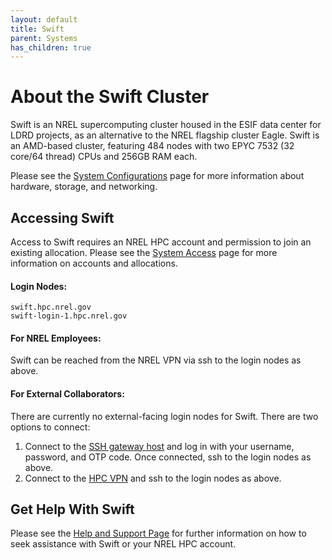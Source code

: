 ```yaml
---
layout: default
title: Swift
parent: Systems
has_children: true
---
```


# About the Swift Cluster

Swift is an NREL supercomputing cluster housed in the ESIF data center for LDRD projects, as an alternative to the NREL flagship cluster Eagle.  Swift is an AMD-based cluster, featuring 484 nodes with two EPYC 7532 (32 core/64 thread) CPUs and 256GB RAM each.

Please see the [System Configurations](https://nrel.github.io/HPC/Documentation/Systems/) page for more information about hardware, storage, and networking.

## Accessing Swift
Access to Swift requires an NREL HPC account and permission to join an existing allocation. Please see the [System Access](https://www.nrel.gov/hpc/system-access.html) page for more information on accounts and allocations.

#### Login Nodes:
```
swift.hpc.nrel.gov
swift-login-1.hpc.nrel.gov
```
#### For NREL Employees:
Swift can be reached from the NREL VPN via ssh to the login nodes as above.

#### For External Collaborators:
There are currently no external-facing login nodes for Swift. There are two options to connect:

1. Connect to the [SSH gateway host](https://www.nrel.gov/hpc/ssh-gateway-connection.html) and log in with your username, password, and OTP code. Once connected, ssh to the login nodes as above.
1. Connect to the [HPC VPN](https://www.nrel.gov/hpc/vpn-connection.html) and ssh to the login nodes as above.

## Get Help With Swift
Please see the [Help and Support Page](../../help.md) for further information on how to seek assistance with Swift or your NREL HPC account. 


